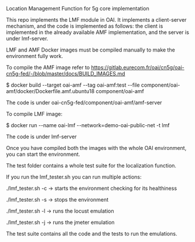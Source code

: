 Location Management Function for 5g core implementation

This repo implements the LMF module in OAI. It implements a client-server mechanism, and the code is implemented as follows: the client is implemented in the already available AMF implementation, and the server is under lmf-server.

LMF and AMF Docker images must be compiled manually to make the environment fully work.


To compile the AMF image refer to https://gitlab.eurecom.fr/oai/cn5g/oai-cn5g-fed/-/blob/master/docs/BUILD_IMAGES.md

$ docker build --target oai-amf --tag oai-amf:test --file component/oai-amf/docker/Dockerfile.amf.ubuntu18 component/oai-amf

The code is under oai-cn5g-fed/component/oai-amf/amf-server

To compile LMF image:

$ docker run --name oai-lmf --network=demo-oai-public-net -t lmf

The code is under lmf-server





Once you have compiled both the images with the whole OAI environment, you can start the environment.

The test folder contains a whole test suite for the localization function.

If you run the lmf_tester.sh you can run multiple actions:

./lmf_tester.sh -c -> starts the environment checking for its healthiness

./lmf_tester.sh -s -> stops the environment

./lmf_tester.sh -l -> runs the locust emulation

./lmf_tester.sh -j -> runs the jmeter emulation

The test suite contains all the code and the tests to run the emulations.

